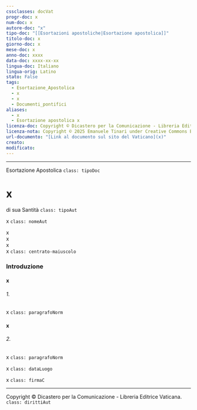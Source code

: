 ```yaml
---
cssclasses: docVat
progr-doc: x
num-doc: x
autore-doc: "x"
tipo-doc: "[[Esortazioni apostoliche|Esortazione apostolica]]"
titolo-doc: x
giorno-doc: x
mese-doc: x
anno-doc: xxxx
data-doc: xxxx-xx-xx
lingua-doc: Italiano
lingua-orig: Latino
stato: False
tags:
  - Esortazione_Apostolica
  - x
  - x
  - Documenti_pontifici
aliases:
  - x
  - Esortazione apostolica x
licenza-doc: Copyright © Dicastero per la Comunicazione - Libreria Editrice Vaticana
licenza-nota: Copyright © 2025 Emanuele Tinari under Creative Commons BY-NC-SA 4.0 https://creativecommons.org/licenses/by-nc-sa/4.0/
url-documento: "[Link al documento sul sito del Vaticano](x)"
creato: 
modificato: 
---
```



***


Esortazione Apostolica `class: tipoDoc`


# x


di sua Santità `class: tipoAut`


x `class: nomeAut`


x<br>x<br>x<br>x `class: centrato-maiuscolo`


### Introduzione

#### x


###### 1.

x `class: paragrafoNorm`


#### x


###### 2.

x `class: paragrafoNorm`


x `class: dataLuogo`


x `class: firmaC`


***


Copyright © Dicastero per la Comunicazione - Libreria Editrice Vaticana. `class: dirittiAut`


